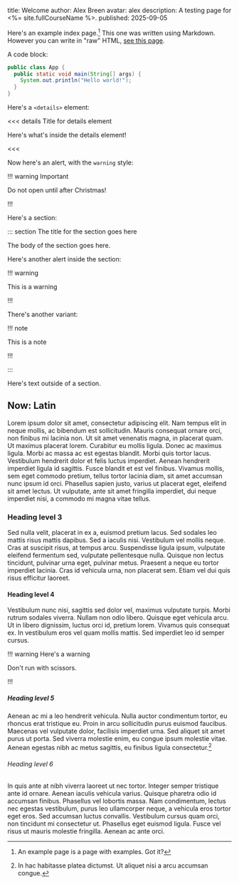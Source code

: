 title: Welcome
author: Alex Breen
avatar: alex
description: A testing page for <%= site.fullCourseName %>.
published: 2025-09-05

Here's an example index page.[^1] This one was written using Markdown.
However you can write in "raw" HTML, [see this page](html.html).

A code block:

```java
public class App {
  public static void main(String[] args) {
    System.out.println("Hello world!");
  }
}
```

Here's a `<details>` element:

<<< details Title for details element

Here's what's inside the details element!

<<<

Now here's an alert, with the `warning` style:

!!! warning Important

Do not open until after Christmas!

!!!

Here's a section:

::: section The title for the section goes here

The body of the section goes here.

Here's another alert inside the section:

!!! warning

This is a warning

!!!

There's another variant:

!!! note

This is a note

!!!

:::

Here's text outside of a section.

## Now: Latin

Lorem ipsum dolor sit amet, consectetur adipiscing elit. Nam tempus elit in
neque mollis, ac bibendum est sollicitudin. Mauris consequat ornare orci, non
finibus mi lacinia non. Ut sit amet venenatis magna, in placerat quam. Ut
maximus placerat lorem. Curabitur eu mollis ligula. Donec ac maximus ligula.
Morbi ac massa ac est egestas blandit. Morbi quis tortor lacus. Vestibulum
hendrerit dolor et felis luctus imperdiet. Aenean hendrerit imperdiet ligula id
sagittis. Fusce blandit et est vel finibus. Vivamus mollis, sem eget commodo
pretium, tellus tortor lacinia diam, sit amet accumsan nunc ipsum id orci.
Phasellus sapien justo, varius ut placerat eget, eleifend sit amet lectus. Ut
vulputate, ante sit amet fringilla imperdiet, dui neque imperdiet nisi, a
commodo mi magna vitae tellus.

### Heading level 3

Sed nulla velit, placerat in ex a, euismod pretium lacus. Sed sodales leo mattis
risus mattis dapibus. Sed a iaculis nisi. Vestibulum vel mollis neque. Cras at
suscipit risus, at tempus arcu. Suspendisse ligula ipsum, vulputate eleifend
fermentum sed, vulputate pellentesque nulla. Quisque non lectus tincidunt,
pulvinar urna eget, pulvinar metus. Praesent a neque eu tortor imperdiet
lacinia. Cras id vehicula urna, non placerat sem. Etiam vel dui quis risus
efficitur laoreet.

#### Heading level 4

Vestibulum nunc nisi, sagittis sed dolor vel, maximus vulputate turpis. Morbi
rutrum sodales viverra. Nullam non odio libero. Quisque eget vehicula arcu. Ut
in libero dignissim, luctus orci id, pretium lorem. Vivamus quis consequat ex.
In vestibulum eros vel quam mollis mattis. Sed imperdiet leo id semper cursus.

!!! warning Here's a warning

Don't run with scissors.

!!!

##### Heading level 5

Aenean ac mi a leo hendrerit vehicula. Nulla auctor condimentum tortor, eu
rhoncus erat tristique eu. Proin in arcu sollicitudin purus euismod faucibus.
Maecenas vel vulputate dolor, facilisis imperdiet urna. Sed aliquet sit amet
purus ut porta. Sed viverra molestie enim, eu congue ipsum molestie vitae.
Aenean egestas nibh ac metus sagittis, eu finibus ligula consectetur.[^2]

###### Heading level 6

In quis ante at nibh viverra laoreet ut nec tortor. Integer semper tristique
ante id ornare. Aenean iaculis vehicula varius. Quisque pharetra odio id
accumsan finibus. Phasellus vel lobortis massa. Nam condimentum, lectus nec
egestas vestibulum, purus leo ullamcorper neque, a vehicula eros tortor eget
eros. Sed accumsan luctus convallis. Vestibulum cursus quam orci, non tincidunt
mi consectetur ut. Phasellus eget euismod ligula. Fusce vel risus ut mauris
molestie fringilla. Aenean ac ante orci.

[^1]: An example page is a page with examples. Got it?
[^2]: In hac habitasse platea dictumst. Ut aliquet nisi a arcu accumsan congue.
